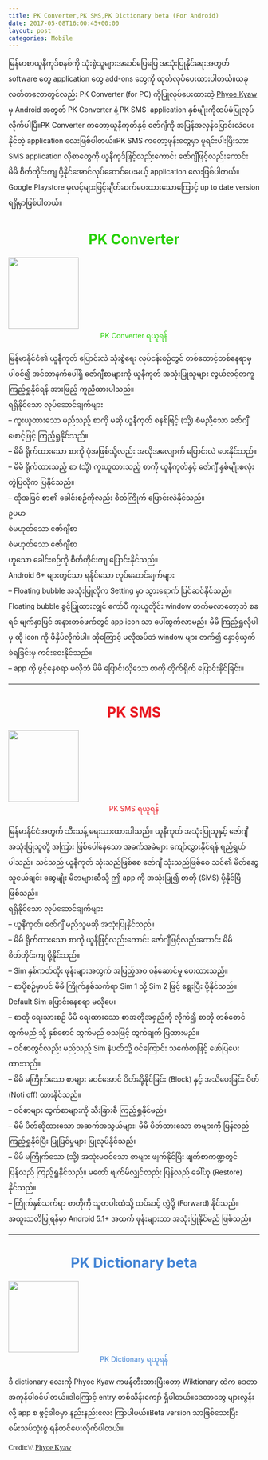 ```yaml
---
title: PK Converter,PK SMS,PK Dictionary beta (For Android)
date: 2017-05-08T16:00:45+00:00
layout: post
categories: Mobile
---
```

<p class="entry-title">
  မြန်မာစာယူနီကုဒ်စနစ်ကို သုံးစွဲသူများအဆင်ပြေပြေ အသုံးပြုနိုင်ရေးအတွတ် software တွေ application တွေ add-ons တွေကို ထုတ်လုပ်ပေးထားပါတယ်။ယခုလတ်တလောတွင်လည်း PK Converter (for PC) ကိုပြုလုပ်ပေးထားတဲ့ <span class="fwn fcg"><span class="fcg"><span class="fwb"><a id="js_2da" class="profileLink" href="https://www.facebook.com/phyoekyaw?hc_ref=SEARCH" data-ft="{" data-hovercard="/ajax/hovercard/user.php?id=1053516399&extragetparams=%7B%22hc_ref%22%3A%22SEARCH%22%2C%22directed_target_id%22%3A909220155755158%7D" data-hovercard-prefer-more-content-show="1" data-hovercard-referer="SEARCH">Phyoe Kyaw</a></span></span></span> မှ Android အတွတ် PK Converter နဲ့ PK SMS  application နှစ်မျိုးကိုထပ်မံပြုလုပ်လိုက်ပါပြီ။PK Converter ကတော့ယူနီကုတ်နှင့် ဇော်ဂျီကို အပြန်အလှန်ပြောင်းလဲပေးနိုင်တဲ့ application လေးဖြစ်ပါတယ်။PK SMS ကတော့ဖုန်းတွေမှာ မူရင်းပါးပြီးသား SMS application လိုစာတွေကို ယူနီကုဒ်ဖြင့်လည်းကောင်း ဇော်ဂျီဖြင့်လည်းကောင်း မိမိ စိတ်တိုင်းကျ ပို့နိုင်အောင်လုပ်ဆောင်ပေးမယ့် application လေးဖြစ်ပါတယ်။Google Playstore မှလင့်များဖြင့်ချိတ်ဆက်ပေးထားသောကြောင့် up to date version ရရှိမှာဖြစ်ပါတယ်။
</p>

<h1 style="color: #28d106; text-align: center;">
  PK Converter
</h1>

<img loading="lazy" class="wp-image-1781 aligncenter" src="http://localhost/wordpress/wp-content/uploads/2017/07/Untitled.png" alt="" width="141" height="143" />  
<a style="text-decoration: none; color: #28d106; text-align: center; display: block; margin: 0 auto;" title="PK Converter ရယူရန်" href="https://play.google.com/store/apps/details?id=org.pikay.fontconverter">PK Converter ရယူရန်</a>

မြန်မာနိုင်ငံ၏ ယူနီကုတ် ပြောင်းလဲ သုံးစွဲရေး လုပ်ငန်းစဉ်တွင် တစ်ထောင့်တစ်နေရာမှ ပါဝင်၍ အင်တာနက်ပေါ်ရှိ ဇော်ဂျီစာများကို ယူနီကုတ် အသုံးပြုသူများ လွယ်လင့်တကူ ကြည့်ရှုနိုင်ရန် အားဖြည့် ကူညီထားပါသည်။  
ရရှိနိုင်သော လုပ်ဆောင်ချက်များ  
&#8211; ကူးယူထားသော မည်သည့် စာကို မဆို ယူနီကုတ် စနစ်ဖြင့် (သို့) စံမညီသော ဇော်ဂျီဖောင့်ဖြင့် ကြည့်ရှုနိုင်သည်။  
&#8211; မိမိ ရိုက်ထားသော စာကို ပုံအဖြစ်သို့လည်း အလိုအလျောက် ပြောင်းလဲ ပေးနိုင်သည်။  
&#8211; မိမိ ရိုက်ထားသည့် စာ (သို့) ကူးယူထားသည့် စာကို ယူနီကုတ်နှင့် ဇော်ဂျီ နှစ်မျိုးစလုံး တွဲပြလိုက ပြနိုင်သည်။  
&#8211; ထိုအပြင် စာ၏ ခေါင်းစဉ်ကိုလည်း စိတ်ကြိုက် ပြောင်းလဲနိုင်သည်။  
ဥပမာ  
စံမဟုတ်သော ဇော်ဂျီစာ  
စံမဟုတ်သော ဇော်ဂျီစာ  
ဟူသော ခေါင်းစဉ်ကို စိတ်တိုင်းကျ ပြောင်းနိုင်သည်။  
Android 6+ များတွင်သာ ရနိုင်သော လုပ်ဆောင်ချက်များ  
&#8211; Floating bubble အသုံးပြုလိုက Setting မှာ သွားရောက် ပြင်ဆင်နိုင်သည်။ Floating bubble ခွင့်ပြုထားလျှင် ကော်ပီ ကူးယူတိုင်း window တက်မလာတော့ဘဲ စခရင် မျက်နှာပြင် အနားတစ်ဖက်တွင် app icon သာ ပေါ်ထွက်လာမည်။ မိမိ ကြည့်ရှုလိုပါမှ ထို icon ကို ဖိနှိပ်လိုက်ပါ။ ထိုကြောင့် မလိုအပ်ဘဲ window များ တက်၍ နှောင့်ယှက်ခံရခြင်းမှ ကင်းဝေးနိုင်သည်။  
&#8211; app ကို ဖွင့်နေစရာ မလိုဘဲ မိမိ ပြောင်းလိုသော စာကို တိုက်ရိုက် ပြောင်းနိုင်ခြင်း။

* * *

<h1 style="color: #e91b23; text-align: center;">
  PK SMS
</h1>

<img loading="lazy" class="wp-image-1781 aligncenter" src="http://localhost/wordpress/wp-content/uploads/2017/07/Untitled1.png" alt="" width="141" height="143" />  
<a style="text-decoration: none; color: #e91b23; text-align: center; display: block; margin: 0 auto;" title="PK SMS ရယူရန်" href="https://play.google.com/store/apps/details?id=org.pikay.pksms">PK SMS ရယူရန်</a>

မြန်မာနိုင်ငံအတွက် သီးသန့် ရေးသားထားပါသည်။ ယူနီကုတ် အသုံးပြုသူနှင့် ဇော်ဂျီ အသုံးပြုသူတို့ အကြား ဖြစ်ပေါ်နေသော အခက်အခဲများ ကျော်လွှားနိုင်ရန် ရည်ရွယ်ပါသည်။ သင်သည် ယူနီကုတ် သုံးသည်ဖြစ်စေ ဇော်ဂျီ သုံးသည်ဖြစ်စေ သင်၏ မိတ်ဆွေ သူငယ်ချင်း ဆွေမျိုး မိဘများဆီသို့ ဤ app ကို အသုံးပြု၍ စာတို (SMS) ပို့နိုင်ပြီ ဖြစ်သည်။  
ရရှိနိုင်သော လုပ်ဆောင်ချက်များ  
&#8211; ယူနီကုတ်၊ ဇော်ဂျီ မည်သူမဆို အသုံးပြုနိုင်သည်။  
&#8211; မိမိ ရိုက်ထားသော စာကို ယူနီဖြင့်လည်းကောင်း ဇော်ဂျီဖြင့်လည်းကောင်း မိမိ စိတ်တိုင်းကျ ပို့နိုင်သည်။  
&#8211; Sim နှစ်ကတ်ထိုး ဖုန်းများအတွက် အပြည့်အဝ ဝန်ဆောင်မှု ပေးထားသည်။  
&#8211; စာပို့စဉ်မှာပင် မိမိ ကြိုက်နှစ်သက်ရာ Sim 1 သို့ Sim 2 ဖြင့် ရွေးပြီး ပို့နိုင်သည်။ Default Sim ပြောင်းနေစရာ မလိုပေ။  
&#8211; စာတို ရေးသားစဉ် မိမိ ရေးထားသော စာအတိုအရှည်ကို လိုက်၍ စာတို တစ်စောင် ထွက်မည် သို့ နှစ်စောင် ထွက်မည် စသဖြင့် တွက်ချက် ပြထားမည်။  
&#8211; ဝင်စာတွင်လည်း မည်သည့် Sim နံပတ်သို့ ဝင်ကြောင်း သင်္ကေတဖြင့် ဖော်ပြပေးထားသည်။  
&#8211; မိမိ မကြိုက်သော စာများ မဝင်အောင် ပိတ်ဆို့နိုင်ခြင်း (Block) နှင့် အသိပေးခြင်း ပိတ် (Noti off) ထားနိုင်သည်။  
&#8211; ဝင်စာများ ထွက်စာများကို သီးခြားစီ ကြည့်ရှုနိုင်မည်။  
&#8211; မိမိ ပိတ်ဆို့ထားသော အဆက်အသွယ်များ၊ မိမိ ပိတ်ထားသော စာများကို ပြန်လည် ကြည့်ရှုနိုင်ပြီး ပြုပြင်မှုများ ပြုလုပ်နိုင်သည်။  
&#8211; မိမိ မကြိုက်သော (သို့) အသုံးမဝင်သော စာများ ဖျက်နိုင်ပြီး ဖျက်စာကဏ္ဍတွင် ပြန်လည် ကြည့်ရှုနိုင်သည်။ မတော် ဖျက်မိလျှင်လည်း ပြန်လည် ခေါ်ယူ (Restore) နိုင်သည်။  
&#8211; ကြိုက်နှစ်သက်ရာ စာတိုကို သူတပါးထံသို့ ထပ်ဆင့် လွှဲပို့ (Forward) နိုင်သည်။  
အထူးသတိပြုရန်မှာ Android 5.1+ အထက် ဖုန်းများသာ အသုံးပြုနိုင်မည် ဖြစ်သည်။

* * *

<h1 style="color: #4485d5; text-align: center;">
  PK Dictionary beta
</h1>

<img loading="lazy" class="wp-image-1781 aligncenter" src="http://localhost/wordpress/wp-content/uploads/2017/07/Untitled-3.png" alt="" width="141" height="143" />  
<a style="text-decoration: none; color: #4485d5; text-align: center; display: block; margin: 0 auto;" title="PK Dictionary ရယူရန်" href="https://www.mediafire.com/file/1kww1bdwcejmbtc/PK_Dictionary.apk">PK Dictionary ရယူရန်</a>

ဒီ dictionary လေးကို Phyoe Kyaw ကဖန်တီးထားပြီးတော့ Wiktionary ထဲက ဒေတာ အကုန်ပါဝင်ပါတယ်။ဒါကြောင့် entry တစ်သိန်းကျော် ရှိပါတယ်။ဒေတာတွေ များလွန်းလို့ app စ ဖွင့်ခါစမှာ နည်းနည်းလေး ကြာပါမယ်။Beta version သာဖြစ်သေးပြီး စမ်းသပ်သုံးစွဲ ရန်တင်ပေးလိုက်ပါတယ်။

<p style="font-family: 'Masterpiece Uni Sans', 'Myanmar MN', 'Myanmar Sangam MN', Myanmar3, Yunghkio, Parabaik, 'WinUni Innwa', 'Win Uni Innwa', Padauk, Panglong, 'MyMyanmar Unicode';">
  Credit:\\\ <span class="fwn fcg"><span class="fcg"><span class="fwb"><a id="js_2da" class="profileLink" href="https://www.facebook.com/phyoekyaw?hc_ref=SEARCH" data-ft="{" data-hovercard="/ajax/hovercard/user.php?id=1053516399&extragetparams=%7B%22hc_ref%22%3A%22SEARCH%22%2C%22directed_target_id%22%3A909220155755158%7D" data-hovercard-prefer-more-content-show="1" data-hovercard-referer="SEARCH">Phyoe Kyaw</a></span></span></span>
</p>